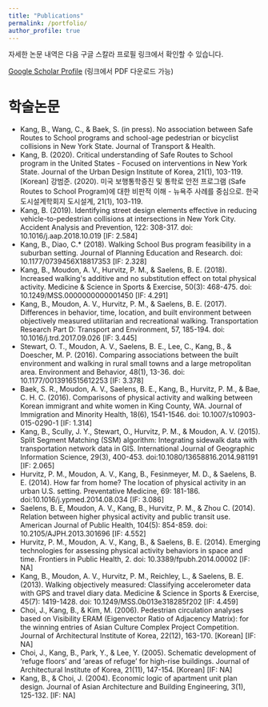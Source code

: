 ```yaml
---
title: "Publications"
permalink: /portfolio/
author_profile: true
---
```


자세한 논문 내역은 다음 구글 스칼라 프로필 링크에서 확인할 수 있습니다. 

[Google Scholar Profile](https://scholar.google.com/citations?hl=en&user=OgXBE_4AAAAJ&view_op=list_works&sortby=pubdate) (링크에서 PDF 다운로드 가능)

# 학술논문
* Kang, B., Wang, C., & Baek, S. (in press). No association between Safe Routes to School programs and school-age pedestrian or bicyclist collisions in New York State. Journal of Transport & Health.
* Kang, B. (2020). Critical understanding of Safe Routes to School program in the United States - Focused on interventions in New York State.  Journal of the Urban Design Institute of Korea, 21(1), 103-119. [Korean]
강범준. (2020). 미국 보행통학증진 및 통학로 안전 프로그램 (Safe Routes to School Program)에 대한 비판적 이해 - 뉴욕주 사례를 중심으로. 한국도시설계학회지 도시설계, 21(1), 103-119.
* Kang, B. (2019). Identifying street design elements effective in reducing vehicle-to-pedestrian collisions at intersections in New York City. Accident Analysis and Prevention, 122: 308-317. doi: 10.1016/j.aap.2018.10.019 [IF: 2.584]
* Kang, B., Diao, C.* (2018). Walking School Bus program feasibility in a suburban setting. Journal of Planning Education and Research. doi: 10.1177/0739456X18817353 [IF: 2.328]
* Kang, B., Moudon, A. V., Hurvitz, P. M., & Saelens, B. E. (2018). Increased walking's additive and no substitution effect on total physical activity. Medicine & Science in Sports & Exercise, 50(3): 468-475. doi: 10.1249/MSS.0000000000001450 [IF: 4.291]
* Kang, B., Moudon, A. V., Hurvitz, P. M., & Saelens, B. E. (2017). Differences in behavior, time, location, and built environment between objectively measured utilitarian and recreational walking. Transportation Research Part D: Transport and Environment, 57, 185-194. doi: 10.1016/j.trd.2017.09.026 [IF: 3.445]
* Stewart, O. T., Moudon, A. V., Saelens, B. E., Lee, C., Kang, B., & Doescher, M. P. (2016). Comparing associations between the built environment and walking in rural small towns and a large metropolitan area. Environment and Behavior, 48(1), 13-36. doi: 10.1177/0013916515612253 [IF: 3.378]
* Baek, S. R., Moudon, A. V., Saelens, B. E., Kang, B., Hurvitz, P. M., & Bae, C. H. C. (2016). Comparisons of physical activity and walking between Korean immigrant and white women in King County, WA. Journal of Immigration and Minority Health, 18(6), 1541-1546. doi: 10.1007/s10903-015-0290-1 [IF: 1.314]
* Kang, B., Scully, J. Y., Stewart, O., Hurvitz, P. M., & Moudon, A. V. (2015). Split Segment Matching (SSM) algorithm: Integrating sidewalk data with transportation network data in GIS. International Journal of Geographic Information Science, 29(3), 400-453. doi:10.1080/13658816.2014.981191 [IF: 2.065]
* Hurvitz, P. M., Moudon, A. V., Kang, B., Fesinmeyer, M. D., & Saelens, B. E. (2014). How far from home? The location of physical activity in an urban U.S. setting. Preventative Medicine, 69: 181-186. doi:10.1016/j.ypmed.2014.08.034 [IF: 3.086]
* Saelens, B. E, Moudon, A. V., Kang, B., Hurvitz, P. M., & Zhou C. (2014). Relation between higher physical activity and public transit use. American Journal of Public Health, 104(5): 854-859. doi: 10.2105/AJPH.2013.301696 [IF: 4.552]
* Hurvitz, P. M., Moudon, A. V., Kang, B., & Saelens, B. E. (2014). Emerging technologies for assessing physical activity behaviors in space and time. Frontiers in Public Health, 2. doi: 10.3389/fpubh.2014.00002 [IF: NA]
* Kang, B., Moudon, A. V., Hurvitz, P. M., Reichley, L., & Saelens, B. E. (2013). Walking objectively measured: Classifying accelerometer data with GPS and travel diary data. Medicine & Science in Sports & Exercise, 45(7): 1419-1428. doi: 10.1249/MSS.0b013e318285f202 [IF: 4.459]
* Choi, J., Kang, B., & Kim, M. (2006). Pedestrian circulation analyses based on Visibility ERAM (Eigenvector Ratio of Adjacency Matrix): for the winning entries of Asian Culture Complex Project Competition. Journal of Architectural Institute of Korea, 22(12), 163-170. [Korean] [IF: NA]
* Choi, J., Kang, B., Park, Y., & Lee, Y. (2005). Schematic development of ‘refuge floors’ and ‘areas of refuge’ for high-rise buildings. Journal of Architectural Institute of Korea, 21(11), 147-154. [Korean] [IF: NA]
* Kang, B., & Choi, J. (2004). Economic logic of apartment unit plan design. Journal of Asian Architecture and Building Engineering, 3(1), 125-132. [IF: NA]

<!--
{% include base_path %}

{% for post in site.portfolio %}
  {% include archive-single.html %}
{% endfor %}
-->
